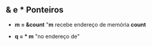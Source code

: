## & e * Ponteiros

* **m = &count** "**m** recebe endereço de memória **count**

* **q = * m** "no endereço de"
